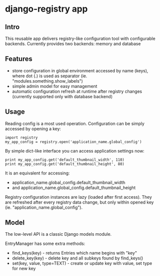 django-registry app
===================

Intro
-----

This reusable app delivers registry-like configuration tool
with configurable backends. Currently provides two backends:
memory and database

Features
--------

  * store configuration in global environment accessed by name (keys),
    where dot (.) is used as separator (ie. "modules.something.show_labels")
  * simple admin model for easy management
  * automatic configuration refresh at runtime after registry changes
    (currently supported only with database backend)

Usage
-----

Reading config is a most used operation. Configuration can be
simply accessed by opening a key:

    import registry
    my_app_config = registry.open('application_name.global_config')


By simple dict-like interface you can access application settings now:

    print my_app_config.get('default_thumbnail_width', 110)
    print my_app_config.get('default_thumbnail_height', 80)


It is an equivalent for accessing:

  - application_name.global_config.default_thumbnail_width
  - and application_name.global_config.default_thumbnail_height


Registry configuration instances are lazy (loaded after first access).
They are refreshed after every registry data change, but only
within opened key (ie. "application_name.global_config").


Model
-----

The low-level API is a classic Django models module.

EntryManager has some extra methods:

  * find_keys(key) - returns Entries which name begins with "key"
  * delete_key(key) - delete key and all subkeys found by find_keys()
  * set(key, value, type=TEXT) - create or update key with value, set type for new key


